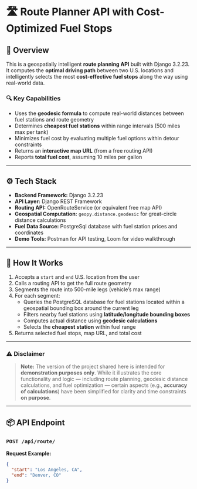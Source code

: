 # 🛣️ Route Planner API with Cost-Optimized Fuel Stops

## 🚀 Overview
This is a geospatially intelligent **route planning API** built with Django 3.2.23. It computes the **optimal driving path** between two U.S. locations and intelligently selects the most **cost-effective fuel stops** along the way using real-world data.

### 🔍 Key Capabilities
- Uses the **geodesic formula** to compute real-world distances between fuel stations and route geometry
- Determines **cheapest fuel stations** within range intervals (500 miles max per tank)
- Minimizes fuel cost by evaluating multiple fuel options within detour constraints
- Returns an **interactive map URL** (from a free routing API)
- Reports **total fuel cost**, assuming 10 miles per gallon

---

## ⚙️ Tech Stack
- **Backend Framework:** Django 3.2.23
- **API Layer:** Django REST Framework
- **Routing API:** OpenRouteService (or equivalent free map API)
- **Geospatial Computation:** `geopy.distance.geodesic` for great-circle distance calculations
- **Fuel Data Source:** PostgreSql database with fuel station prices and coordinates
- **Demo Tools:** Postman for API testing, Loom for video walkthrough

---

## 🔁 How It Works

1. Accepts a `start` and `end` U.S. location from the user
2. Calls a routing API to get the full route geometry
3. Segments the route into 500-mile legs (vehicle’s max range)
4. For each segment:
   - Queries the PostgreSQL database for fuel stations located within a geospatial bounding box around the current leg
   - Filters nearby fuel stations using **latitude/longitude bounding boxes**
   - Computes actual distance using **geodesic calculations**
   - Selects the **cheapest station** within fuel range
6. Returns selected fuel stops, map URL, and total cost

---


### ⚠️ Disclaimer
> **Note:** The version of the project shared here is intended for **demonstration purposes only**. While it illustrates the core functionality and logic — including route planning, geodesic distance calculations, and fuel optimization — certain aspects (e.g., **accuracy of calculations**) have been simplified for clarity and time constraints **on purpose**.

---

## 📦 API Endpoint

### `POST /api/route/`

**Request Example:**
```json
{
  "start": "Los Angeles, CA",
  "end": "Denver, CO"
}
